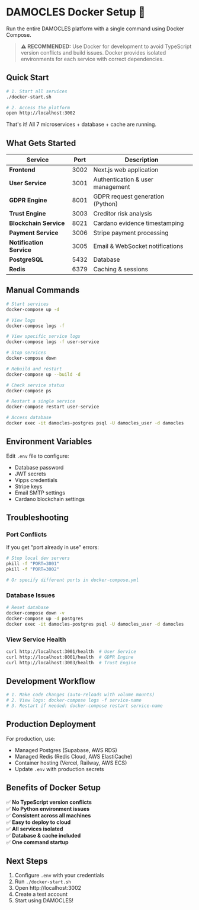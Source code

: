 # DAMOCLES Docker Setup 🐳

Run the entire DAMOCLES platform with a single command using Docker Compose.

> **⚠️ RECOMMENDED:** Use Docker for development to avoid TypeScript version conflicts and build issues. Docker provides isolated environments for each service with correct dependencies.

## Quick Start

```bash
# 1. Start all services
./docker-start.sh

# 2. Access the platform
open http://localhost:3002
```

That's it! All 7 microservices + database + cache are running.

## What Gets Started

| Service | Port | Description |
|---------|------|-------------|
| **Frontend** | 3002 | Next.js web application |
| **User Service** | 3001 | Authentication & user management |
| **GDPR Engine** | 8001 | GDPR request generation (Python) |
| **Trust Engine** | 3003 | Creditor risk analysis |
| **Blockchain Service** | 8021 | Cardano evidence timestamping |
| **Payment Service** | 3006 | Stripe payment processing |
| **Notification Service** | 3005 | Email & WebSocket notifications |
| **PostgreSQL** | 5432 | Database |
| **Redis** | 6379 | Caching & sessions |

## Manual Commands

```bash
# Start services
docker-compose up -d

# View logs
docker-compose logs -f

# View specific service logs
docker-compose logs -f user-service

# Stop services
docker-compose down

# Rebuild and restart
docker-compose up --build -d

# Check service status
docker-compose ps

# Restart a single service
docker-compose restart user-service

# Access database
docker exec -it damocles-postgres psql -U damocles_user -d damocles
```

## Environment Variables

Edit `.env` file to configure:
- Database password
- JWT secrets
- Vipps credentials
- Stripe keys
- Email SMTP settings
- Cardano blockchain settings

## Troubleshooting

### Port Conflicts
If you get "port already in use" errors:

```bash
# Stop local dev servers
pkill -f "PORT=3001"
pkill -f "PORT=3002"

# Or specify different ports in docker-compose.yml
```

### Database Issues
```bash
# Reset database
docker-compose down -v
docker-compose up -d postgres
docker exec -it damocles-postgres psql -U damocles_user -d damocles
```

### View Service Health
```bash
curl http://localhost:3001/health  # User Service
curl http://localhost:8001/health  # GDPR Engine
curl http://localhost:3003/health  # Trust Engine
```

## Development Workflow

```bash
# 1. Make code changes (auto-reloads with volume mounts)
# 2. View logs: docker-compose logs -f service-name
# 3. Restart if needed: docker-compose restart service-name
```

## Production Deployment

For production, use:
- Managed Postgres (Supabase, AWS RDS)
- Managed Redis (Redis Cloud, AWS ElastiCache)
- Container hosting (Vercel, Railway, AWS ECS)
- Update `.env` with production secrets

## Benefits of Docker Setup

✅ **No TypeScript version conflicts**  
✅ **No Python environment issues**  
✅ **Consistent across all machines**  
✅ **Easy to deploy to cloud**  
✅ **All services isolated**  
✅ **Database & cache included**  
✅ **One command startup**  

## Next Steps

1. Configure `.env` with your credentials
2. Run `./docker-start.sh`
3. Open http://localhost:3002
4. Create a test account
5. Start using DAMOCLES!
